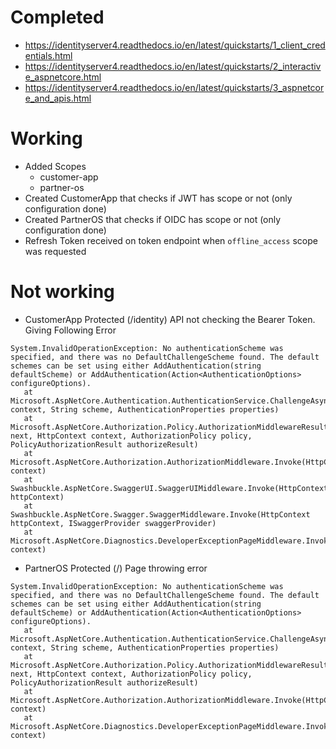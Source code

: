 # Completed
- https://identityserver4.readthedocs.io/en/latest/quickstarts/1_client_credentials.html
- https://identityserver4.readthedocs.io/en/latest/quickstarts/2_interactive_aspnetcore.html
- https://identityserver4.readthedocs.io/en/latest/quickstarts/3_aspnetcore_and_apis.html

# Working
- Added Scopes
	- customer-app
	- partner-os
- Created CustomerApp that checks if JWT has scope or not (only configuration done)
- Created PartnerOS that checks if OIDC has scope or not (only configuration done)
- Refresh Token received on token endpoint when `offline_access` scope was requested

# Not working
- CustomerApp Protected (/identity) API not checking the Bearer Token. Giving Following Error
```
System.InvalidOperationException: No authenticationScheme was specified, and there was no DefaultChallengeScheme found. The default schemes can be set using either AddAuthentication(string defaultScheme) or AddAuthentication(Action<AuthenticationOptions> configureOptions).
   at Microsoft.AspNetCore.Authentication.AuthenticationService.ChallengeAsync(HttpContext context, String scheme, AuthenticationProperties properties)
   at Microsoft.AspNetCore.Authorization.Policy.AuthorizationMiddlewareResultHandler.HandleAsync(RequestDelegate next, HttpContext context, AuthorizationPolicy policy, PolicyAuthorizationResult authorizeResult)
   at Microsoft.AspNetCore.Authorization.AuthorizationMiddleware.Invoke(HttpContext context)
   at Swashbuckle.AspNetCore.SwaggerUI.SwaggerUIMiddleware.Invoke(HttpContext httpContext)
   at Swashbuckle.AspNetCore.Swagger.SwaggerMiddleware.Invoke(HttpContext httpContext, ISwaggerProvider swaggerProvider)
   at Microsoft.AspNetCore.Diagnostics.DeveloperExceptionPageMiddleware.Invoke(HttpContext context)
```
- PartnerOS Protected (/) Page throwing error
```
System.InvalidOperationException: No authenticationScheme was specified, and there was no DefaultChallengeScheme found. The default schemes can be set using either AddAuthentication(string defaultScheme) or AddAuthentication(Action<AuthenticationOptions> configureOptions).
   at Microsoft.AspNetCore.Authentication.AuthenticationService.ChallengeAsync(HttpContext context, String scheme, AuthenticationProperties properties)
   at Microsoft.AspNetCore.Authorization.Policy.AuthorizationMiddlewareResultHandler.HandleAsync(RequestDelegate next, HttpContext context, AuthorizationPolicy policy, PolicyAuthorizationResult authorizeResult)
   at Microsoft.AspNetCore.Authorization.AuthorizationMiddleware.Invoke(HttpContext context)
   at Microsoft.AspNetCore.Diagnostics.DeveloperExceptionPageMiddleware.Invoke(HttpContext context)
```